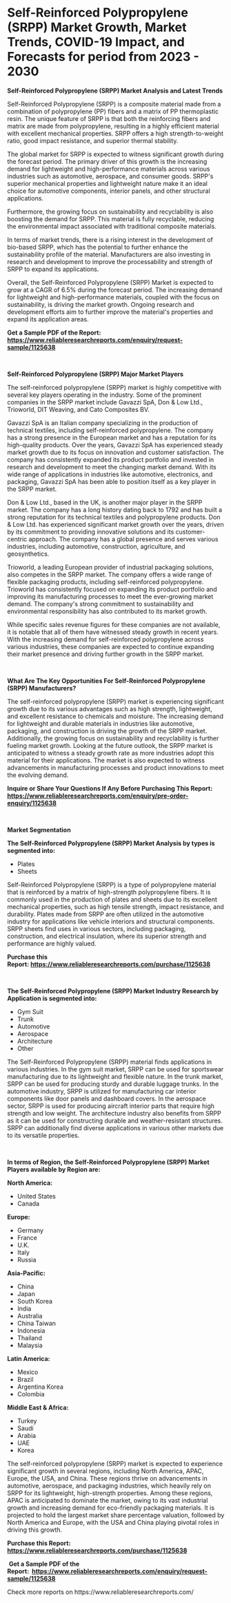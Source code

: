 <p><h1>Self-Reinforced Polypropylene (SRPP) Market Growth, Market Trends, COVID-19 Impact, and Forecasts for period from 2023 - 2030</h1></p><p><strong>Self-Reinforced Polypropylene (SRPP) Market Analysis and Latest Trends</strong></p>
<p><p>Self-Reinforced Polypropylene (SRPP) is a composite material made from a combination of polypropylene (PP) fibers and a matrix of PP thermoplastic resin. The unique feature of SRPP is that both the reinforcing fibers and matrix are made from polypropylene, resulting in a highly efficient material with excellent mechanical properties. SRPP offers a high strength-to-weight ratio, good impact resistance, and superior thermal stability.</p><p>The global market for SRPP is expected to witness significant growth during the forecast period. The primary driver of this growth is the increasing demand for lightweight and high-performance materials across various industries such as automotive, aerospace, and consumer goods. SRPP's superior mechanical properties and lightweight nature make it an ideal choice for automotive components, interior panels, and other structural applications.</p><p>Furthermore, the growing focus on sustainability and recyclability is also boosting the demand for SRPP. This material is fully recyclable, reducing the environmental impact associated with traditional composite materials.</p><p>In terms of market trends, there is a rising interest in the development of bio-based SRPP, which has the potential to further enhance the sustainability profile of the material. Manufacturers are also investing in research and development to improve the processability and strength of SRPP to expand its applications.</p><p>Overall, the Self-Reinforced Polypropylene (SRPP) Market is expected to grow at a CAGR of 6.5% during the forecast period. The increasing demand for lightweight and high-performance materials, coupled with the focus on sustainability, is driving the market growth. Ongoing research and development efforts aim to further improve the material's properties and expand its application areas.</p></p>
<p><strong>Get a Sample PDF of the Report:&nbsp; <a href="https://www.reliableresearchreports.com/enquiry/request-sample/1125638">https://www.reliableresearchreports.com/enquiry/request-sample/1125638</a></strong></p>
<p>&nbsp;</p>
<p><strong>Self-Reinforced Polypropylene (SRPP) Major Market Players</strong></p>
<p><p>The self-reinforced polypropylene (SRPP) market is highly competitive with several key players operating in the industry. Some of the prominent companies in the SRPP market include Gavazzi SpA, Don & Low Ltd., Trioworld, DIT Weaving, and Cato Composites BV.</p><p>Gavazzi SpA is an Italian company specializing in the production of technical textiles, including self-reinforced polypropylene. The company has a strong presence in the European market and has a reputation for its high-quality products. Over the years, Gavazzi SpA has experienced steady market growth due to its focus on innovation and customer satisfaction. The company has consistently expanded its product portfolio and invested in research and development to meet the changing market demand. With its wide range of applications in industries like automotive, electronics, and packaging, Gavazzi SpA has been able to position itself as a key player in the SRPP market.</p><p>Don & Low Ltd., based in the UK, is another major player in the SRPP market. The company has a long history dating back to 1792 and has built a strong reputation for its technical textiles and polypropylene products. Don & Low Ltd. has experienced significant market growth over the years, driven by its commitment to providing innovative solutions and its customer-centric approach. The company has a global presence and serves various industries, including automotive, construction, agriculture, and geosynthetics.</p><p>Trioworld, a leading European provider of industrial packaging solutions, also competes in the SRPP market. The company offers a wide range of flexible packaging products, including self-reinforced polypropylene. Trioworld has consistently focused on expanding its product portfolio and improving its manufacturing processes to meet the ever-growing market demand. The company's strong commitment to sustainability and environmental responsibility has also contributed to its market growth.</p><p>While specific sales revenue figures for these companies are not available, it is notable that all of them have witnessed steady growth in recent years. With the increasing demand for self-reinforced polypropylene across various industries, these companies are expected to continue expanding their market presence and driving further growth in the SRPP market.</p></p>
<p>&nbsp;</p>
<p><strong>What Are The Key Opportunities For Self-Reinforced Polypropylene (SRPP) Manufacturers?</strong></p>
<p><p>The self-reinforced polypropylene (SRPP) market is experiencing significant growth due to its various advantages such as high strength, lightweight, and excellent resistance to chemicals and moisture. The increasing demand for lightweight and durable materials in industries like automotive, packaging, and construction is driving the growth of the SRPP market. Additionally, the growing focus on sustainability and recyclability is further fueling market growth. Looking at the future outlook, the SRPP market is anticipated to witness a steady growth rate as more industries adopt this material for their applications. The market is also expected to witness advancements in manufacturing processes and product innovations to meet the evolving demand.</p></p>
<p><strong>Inquire or Share Your Questions If Any Before Purchasing This Report: <a href="https://www.reliableresearchreports.com/enquiry/pre-order-enquiry/1125638">https://www.reliableresearchreports.com/enquiry/pre-order-enquiry/1125638</a></strong></p>
<p>&nbsp;</p>
<p><strong>Market Segmentation</strong></p>
<p><strong>The Self-Reinforced Polypropylene (SRPP) Market Analysis by types is segmented into:</strong></p>
<p><ul><li>Plates</li><li>Sheets</li></ul></p>
<p><p>Self-Reinforced Polypropylene (SRPP) is a type of polypropylene material that is reinforced by a matrix of high-strength polypropylene fibers. It is commonly used in the production of plates and sheets due to its excellent mechanical properties, such as high tensile strength, impact resistance, and durability. Plates made from SRPP are often utilized in the automotive industry for applications like vehicle interiors and structural components. SRPP sheets find uses in various sectors, including packaging, construction, and electrical insulation, where its superior strength and performance are highly valued.</p></p>
<p><strong>Purchase this Report:&nbsp;<a href="https://www.reliableresearchreports.com/purchase/1125638">https://www.reliableresearchreports.com/purchase/1125638</a></strong></p>
<p>&nbsp;</p>
<p><strong>The Self-Reinforced Polypropylene (SRPP) Market Industry Research by Application is segmented into:</strong></p>
<p><ul><li>Gym Suit</li><li>Trunk</li><li>Automotive</li><li>Aerospace</li><li>Architecture</li><li>Other</li></ul></p>
<p><p>The Self-Reinforced Polypropylene (SRPP) material finds applications in various industries. In the gym suit market, SRPP can be used for sportswear manufacturing due to its lightweight and flexible nature. In the trunk market, SRPP can be used for producing sturdy and durable luggage trunks. In the automotive industry, SRPP is utilized for manufacturing car interior components like door panels and dashboard covers. In the aerospace sector, SRPP is used for producing aircraft interior parts that require high strength and low weight. The architecture industry also benefits from SRPP as it can be used for constructing durable and weather-resistant structures. SRPP can additionally find diverse applications in various other markets due to its versatile properties.</p></p>
<p>&nbsp;</p>
<p><strong>In terms of Region, the Self-Reinforced Polypropylene (SRPP) Market Players available by Region are:</strong></p>
<p>
    <p> <strong> North America: </strong>
        <ul>
            <li>United States</li>
            <li>Canada</li>
        </ul>
        </p> 
    <p> <strong> Europe: </strong>
        <ul>
            <li>Germany</li>
            <li>France</li>
            <li>U.K.</li>
            <li>Italy</li>
            <li>Russia</li>
        </ul>
        </p> 
    <p> <strong> Asia-Pacific: </strong>
        <ul>
            <li>China</li>
            <li>Japan</li>
            <li>South Korea</li>
            <li>India</li>
            <li>Australia</li>
            <li>China Taiwan</li>
            <li>Indonesia</li>
            <li>Thailand</li>
            <li>Malaysia</li>
        </ul>
        </p> 
    <p> <strong> Latin America: </strong>
        <ul>
            <li>Mexico</li>
            <li>Brazil</li>
            <li>Argentina Korea</li>
            <li>Colombia</li>
        </ul>
        </p> 
    <p> <strong> Middle East & Africa: </strong>
        <ul>
            <li>Turkey</li>
            <li>Saudi</li>
            <li>Arabia</li>
            <li>UAE</li>
            <li>Korea</li>
        </ul>
    </p>
    </p>
<p><p>The self-reinforced polypropylene (SRPP) market is expected to experience significant growth in several regions, including North America, APAC, Europe, the USA, and China. These regions thrive on advancements in automotive, aerospace, and packaging industries, which heavily rely on SRPP for its lightweight, high-strength properties. Among these regions, APAC is anticipated to dominate the market, owing to its vast industrial growth and increasing demand for eco-friendly packaging materials. It is projected to hold the largest market share percentage valuation, followed by North America and Europe, with the USA and China playing pivotal roles in driving this growth.</p></p>
<p><strong>Purchase this Report: <a href="https://www.reliableresearchreports.com/purchase/1125638">https://www.reliableresearchreports.com/purchase/1125638</a></strong></p>
<p>&nbsp;<strong>Get a Sample PDF of the Report:&nbsp;&nbsp;<a href="https://www.reliableresearchreports.com/enquiry/request-sample/1125638">https://www.reliableresearchreports.com/enquiry/request-sample/1125638</a></strong></p>
<p><strong></strong></p>
<p>Check more reports on https://www.reliableresearchreports.com/</p>